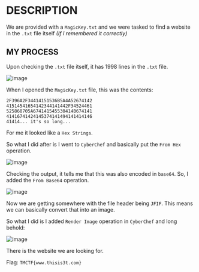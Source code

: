 # DESCRIPTION

We are provided with a `MagicKey.txt` and we were tasked to find a website in the `.txt` file itself *(If I remembered it correctly)*

## MY PROCESS

Upon checking the `.txt` file itself, it has 1998 lines in the `.txt` file.

![image](https://github.com/user-attachments/assets/0d74e868-990d-4048-8613-7f45f562d621)

When I opened the `MagicKey.txt` file, this was the contents:

```
2F396A2F34414151536B5A4A52674142
41514541654142344141442F34524461
525868705A674141545530414B674141
41416741424145374141494141414146
41414... it's so long...
```

For me it looked like a `Hex Strings`.

So what I did after is I went to `CyberChef` and basically put the `From Hex` operation.

![image](https://github.com/user-attachments/assets/7b6260fe-fa34-4922-853c-75cfbcc2d2ce)

Checking the output, it tells me that this was also encoded in `base64`. So, I added the `From Base64` operation.

![image](https://github.com/user-attachments/assets/99b3a765-d989-4906-8ffd-9d4e14e2bb5d)

Now we are getting somewhere with the file header being `JFIF`. This means we can basically convert that into an image.

So what I did is I added `Render Image` operation in `CyberChef` and long behold:

![image](https://github.com/user-attachments/assets/56a11e86-d206-4845-a894-b548fbcf3977)

There is the website we are looking for.

Flag: `TMCTF{www.thisis3t.com}`

